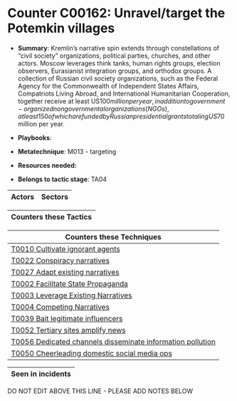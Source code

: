 # Counter C00162: Unravel/target the Potemkin villages

* **Summary**: Kremlin’s narrative spin extends through constellations of “civil society” organizations, political parties, churches, and other actors. Moscow leverages think tanks, human rights groups, election observers, Eurasianist integration groups, and orthodox groups. A collection of Russian civil society organizations, such as the Federal Agency for the Commonwealth of Independent States Affairs, Compatriots Living Abroad, and International Humanitarian Cooperation, together receive at least US$100 million per year, in addition to government-organized nongovernmental organizations (NGOs), at least 150 of which are funded by Russian presidential grants totaling US$70 million per year.

* **Playbooks**: 

* **Metatechnique**: M013 - targeting

* **Resources needed:** 

* **Belongs to tactic stage**: TA04


| Actors | Sectors |
| ------ | ------- |



| Counters these Tactics |
| ---------------------- |



| Counters these Techniques |
| ------------------------- |
| [T0010 Cultivate ignorant agents](../techniques/T0010.md) |
| [T0022 Conspiracy narratives](../techniques/T0022.md) |
| [T0027 Adapt existing narratives](../techniques/T0027.md) |
| [T0002 Facilitate State Propaganda](../techniques/T0002.md) |
| [T0003 Leverage Existing Narratives](../techniques/T0003.md) |
| [T0004 Competing Narratives](../techniques/T0004.md) |
| [T0039 Bait legitimate influencers](../techniques/T0039.md) |
| [T0052 Tertiary sites amplify news](../techniques/T0052.md) |
| [T0056 Dedicated channels disseminate information pollution](../techniques/T0056.md) |
| [T0050 Cheerleading domestic social media ops](../techniques/T0050.md) |



| Seen in incidents |
| ----------------- |


DO NOT EDIT ABOVE THIS LINE - PLEASE ADD NOTES BELOW